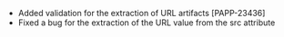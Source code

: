 * Added validation for the extraction of URL artifacts [PAPP-23436]
* Fixed a bug for the extraction of the URL value from the src attribute